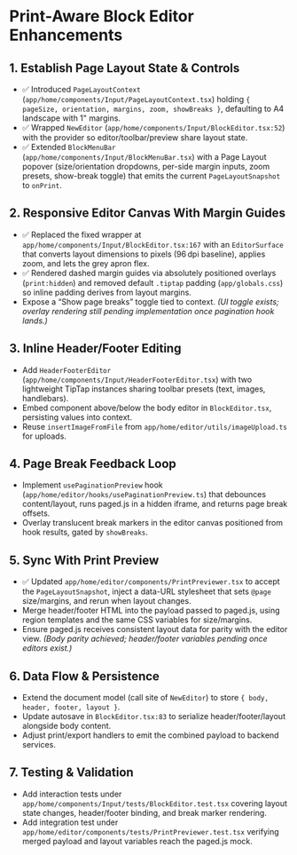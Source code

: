 # Print-Aware Block Editor Enhancements

## 1. Establish Page Layout State & Controls
- ✅ Introduced `PageLayoutContext` (`app/home/components/Input/PageLayoutContext.tsx`) holding `{ pageSize, orientation, margins, zoom, showBreaks }`, defaulting to A4 landscape with 1" margins.
- ✅ Wrapped `NewEditor` (`app/home/components/Input/BlockEditor.tsx:52`) with the provider so editor/toolbar/preview share layout state.
- ✅ Extended `BlockMenuBar` (`app/home/components/Input/BlockMenuBar.tsx`) with a Page Layout popover (size/orientation dropdowns, per-side margin inputs, zoom presets, show-break toggle) that emits the current `PageLayoutSnapshot` to `onPrint`.

## 2. Responsive Editor Canvas With Margin Guides
- ✅ Replaced the fixed wrapper at `app/home/components/Input/BlockEditor.tsx:167` with an `EditorSurface` that converts layout dimensions to pixels (96 dpi baseline), applies zoom, and lets the grey apron flex.
- ✅ Rendered dashed margin guides via absolutely positioned overlays (`print:hidden`) and removed default `.tiptap` padding (`app/globals.css`) so inline padding derives from layout margins.
- Expose a “Show page breaks” toggle tied to context. *(UI toggle exists; overlay rendering still pending implementation once pagination hook lands.)*

## 3. Inline Header/Footer Editing
- Add `HeaderFooterEditor` (`app/home/components/Input/HeaderFooterEditor.tsx`) with two lightweight TipTap instances sharing toolbar presets (text, images, handlebars).
- Embed component above/below the body editor in `BlockEditor.tsx`, persisting values into context.
- Reuse `insertImageFromFile` from `app/home/editor/utils/imageUpload.ts` for uploads.

## 4. Page Break Feedback Loop
- Implement `usePaginationPreview` hook (`app/home/editor/hooks/usePaginationPreview.ts`) that debounces content/layout, runs paged.js in a hidden iframe, and returns page break offsets.
- Overlay translucent break markers in the editor canvas positioned from hook results, gated by `showBreaks`.

## 5. Sync With Print Preview
- ✅ Updated `app/home/editor/components/PrintPreviewer.tsx` to accept the `PageLayoutSnapshot`, inject a data-URL stylesheet that sets `@page` size/margins, and rerun when layout changes.
- Merge header/footer HTML into the payload passed to paged.js, using region templates and the same CSS variables for size/margins.
- Ensure paged.js receives consistent layout data for parity with the editor view. *(Body parity achieved; header/footer variables pending once editors exist.)*

## 6. Data Flow & Persistence
- Extend the document model (call site of `NewEditor`) to store `{ body, header, footer, layout }`.
- Update autosave in `BlockEditor.tsx:83` to serialize header/footer/layout alongside body content.
- Adjust print/export handlers to emit the combined payload to backend services.

## 7. Testing & Validation
- Add interaction tests under `app/home/components/Input/tests/BlockEditor.test.tsx` covering layout state changes, header/footer binding, and break marker rendering.
- Add integration test under `app/home/editor/components/tests/PrintPreviewer.test.tsx` verifying merged payload and layout variables reach the paged.js mock.
